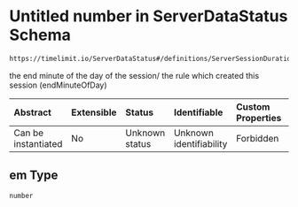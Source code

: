 # Untitled number in ServerDataStatus Schema

```txt
https://timelimit.io/ServerDataStatus#/definitions/ServerSessionDurationItem/properties/em
```

the end minute of the day of the session/ the rule
which created this session (endMinuteOfDay)

| Abstract            | Extensible | Status         | Identifiable            | Custom Properties | Additional Properties | Access Restrictions | Defined In                                                                           |
| :------------------ | :--------- | :------------- | :---------------------- | :---------------- | :-------------------- | :------------------ | :----------------------------------------------------------------------------------- |
| Can be instantiated | No         | Unknown status | Unknown identifiability | Forbidden         | Allowed               | none                | [ServerDataStatus.schema.json*](ServerDataStatus.schema.json "open original schema") |

## em Type

`number`
